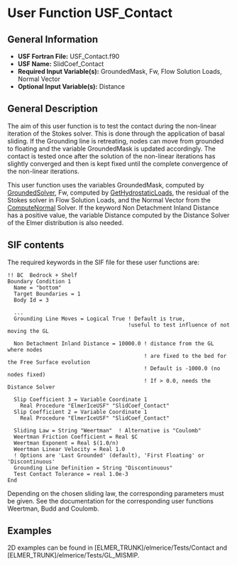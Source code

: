 # User Function USF_Contact
## General Information
- **USF Fortran File:** USF_Contact.f90
- **USF Name:** SlidCoef_Contact
- **Required Input Variable(s):** GroundedMask, Fw, Flow Solution Loads, Normal Vector
- **Optional Input Variable(s):** Distance

## General Description
The aim of this user function is to test the contact during the non-linear iteration of the Stokes solver. This is done through the application of basal sliding. If the Grounding line is retreating, nodes can move from grounded to floating and the variable GroundedMask is updated accordingly. The contact is tested once after the solution of the non-linear iterations has slightly converged and then is kept fixed until the complete convergence of the non-linear iterations.

This user function uses the variables GroundedMask, computed by [GroundedSolver](../Solvers/GroundedSolver.md), Fw, computed by [GetHydrostaticLoads](../Solvers/GetHydrostaticLoads.md), the residual of the Stokes solver in Flow Solution Loads, and the Normal Vector from the [ComputeNormal](../Solvers/Normal.md) Solver. If the keyword Non Detachment Inland Distance has a positive value, the variable Distance computed by the Distance Solver of the Elmer distribution is also needed.

## SIF contents
The required keywords in the SIF file for these user functions are:

```
!! BC  Bedrock + Shelf
Boundary Condition 1
  Name = "bottom"
  Target Boundaries = 1
  Body Id = 3
  
  ...
  Grounding Line Moves = Logical True ! Default is true, 
                                      !useful to test influence of not moving the GL
  
  Non Detachment Inland Distance = 10000.0 ! distance from the GL where nodes 
                                           ! are fixed to the bed for the Free Surface evolution
                                           ! Default is -1000.0 (no nodes fixed) 
                                           ! If > 0.0, needs the Distance Solver
  
  Slip Coefficient 3 = Variable Coordinate 1
    Real Procedure "ElmerIceUSF" "SlidCoef_Contact"
  Slip Coefficient 2 = Variable Coordinate 1
    Real Procedure "ElmerIceUSF" "SlidCoef_Contact"

  Sliding Law = String "Weertman"  ! Alternative is "Coulomb"
  Weertman Friction Coefficient = Real $C
  Weertman Exponent = Real $(1.0/n)
  Weertman Linear Velocity = Real 1.0
  ! Options are 'Last Grounded' (default), 'First Floating' or 'Discontinuous' 
  Grounding Line Definition = String "Discontinuous"
  Test Contact Tolerance = real 1.0e-3
End
```
Depending on the chosen sliding law, the corresponding parameters must be given. See the documentation for the corresponding user functions Weertman, Budd and Coulomb.

## Examples
2D examples can be found in [ELMER_TRUNK]/elmerice/Tests/Contact and [ELMER_TRUNK]/elmerice/Tests/GL_MISMIP.
